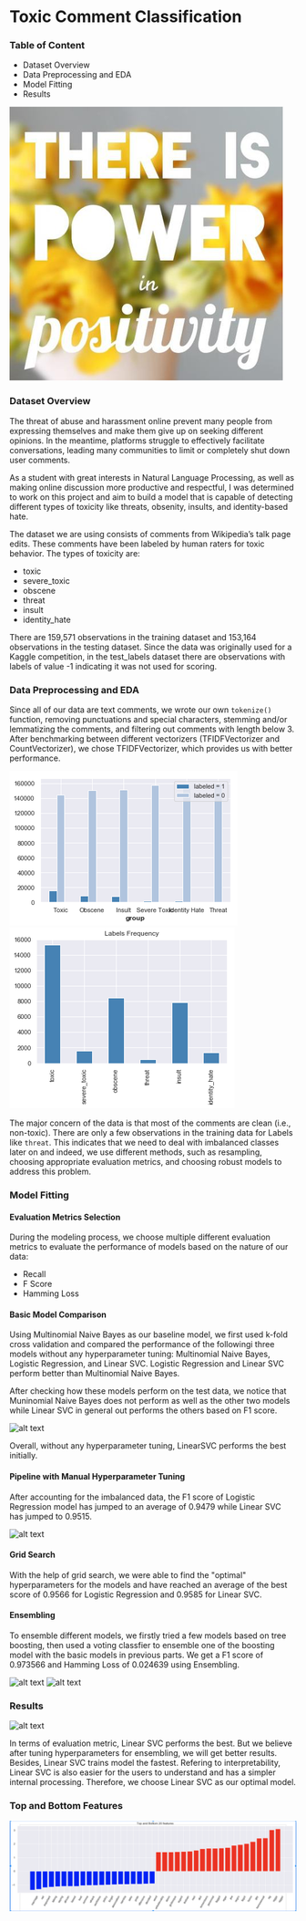 # Toxic Comment Classification

### Table of Content
- Dataset Overview
- Data Preprocessing and EDA
- Model Fitting 
- Results

![alt text](https://github.com/YoshitaB/Toxic-Comment-Classifier/blob/main/image/Power-In-Positivity.jpg)

### Dataset Overview
The threat of abuse and harassment online prevent many people from expressing themselves and make them give up on seeking different opinions. In the meantime, platforms struggle to effectively facilitate conversations, leading many communities to limit or completely shut down user comments. 

As a student with great interests in Natural Language Processing, as well as making online discussion more productive and respectful, I was determined to work on this project and aim to build a model that is capable of detecting different types of toxicity like threats, obsenity, insults, and identity-based hate. 

The dataset we are using consists of comments from Wikipedia’s talk page edits. These comments have been labeled by human raters for toxic behavior. The types of toxicity are:
- toxic
- severe_toxic
- obscene
- threat
- insult
- identity_hate

There are 159,571 observations in the training dataset and 153,164 observations in the testing dataset. Since the data was originally used for a Kaggle competition, in the test_labels dataset there are observations with labels of value -1 indicating it was not used for scoring.

### Data Preprocessing and EDA

Since all of our data are text comments, we wrote our own `tokenize()` function, removing punctuations and special characters, stemming and/or lemmatizing the comments, and filtering out comments with length below 3. After benchmarking between different vectorizers (TFIDFVectorizer and CountVectorizer), we chose TFIDFVectorizer, which provides us with better performance.

![alt text](https://github.com/YoshitaB/Toxic-Comment-Classifier/blob/main/image/imbalance.png) ![alt text](https://github.com/YoshitaB/Toxic-Comment-Classifier/blob/main/image/label_frequency.png)

The major concern of the data is that most of the comments are clean (i.e., non-toxic). There are only a few observations in the training data for Labels like `threat`. This indicates that we need to deal with imbalanced classes later on and indeed, we use different methods, such as resampling, choosing appropriate evaluation metrics, and choosing robust models to address this problem.



### Model Fitting

#### Evaluation Metrics Selection
During the modeling process, we choose multiple different evaluation metrics to evaluate the performance of models based on the nature of our data:

- Recall
- F Score
- Hamming Loss

#### Basic Model Comparison
Using Multinomial Naive Bayes as our baseline model, we first used k-fold cross validation and compared the performance of the followingi three models without any hyperparameter tuning: Multinomial Naive Bayes, Logistic Regression, and Linear SVC. Logistic Regression and Linear SVC perform better than Multinomial Naive Bayes.

After checking how these models perform on the test data, we notice that Muninomial Naive Bayes does not perform as well as the other two models while Linear SVC in general out performs the others based on F1 score. 

![alt text](https://github.com/YoshitaB/Toxic-Comments-Classifier/blob/main/image/model_comp1.png) 

Overall, without any hyperparameter tuning, LinearSVC performs the best initially.

#### Pipeline with Manual Hyperparameter Tuning
After accounting for the imbalanced data, the F1 score of Logistic Regression model has jumped to an average of 0.9479 while Linear SVC has jumped to 0.9515.

![alt text](https://github.com/YoshitaB/Toxic-Comments-Classifier/blob/main/image/Pipeline_comp.png) 

#### Grid Search

With the help of grid search, we were able to find the "optimal" hyperparameters for the models and have reached an average of the best score of 0.9566 for Logistic Regression and 0.9585 for Linear SVC.


#### Ensembling
To ensemble different models, we firstly tried a few models based on tree boosting, then used a voting classfier to ensemble one of the boosting model with the basic models in previous parts. We get a F1 score of 0.973566 and Hamming Loss of 0.024639 using Ensembling.

![alt text](https://github.com/YoshitaB/Toxic-Comments-Classifier/blob/main/image/hyperparameter_comp.png) 
![alt text](https://github.com/YoshitaB/Toxic-Comments-Classifier/blob/main/image/ensemble_comp.png) 


### Results
![alt text](https://github.com/YoshitaB/Toxic-Comments-Classifier/blob/main/image/Optimal_model.png)

In terms of evaluation metric, Linear SVC performs the best. But we believe after tuning hyperparameters for ensembling, we will get better results. Besides, Linear SVC trains model the fastest. Refering to interpretability, Linear SVC is also easier for the users to understand and has a simpler internal processing.
Therefore, we choose Linear SVC as our optimal model.

### Top and Bottom Features
![alt text](https://github.com/YoshitaB/Toxic-Comment-Classifier/blob/main/image/topbottomwords.png)


